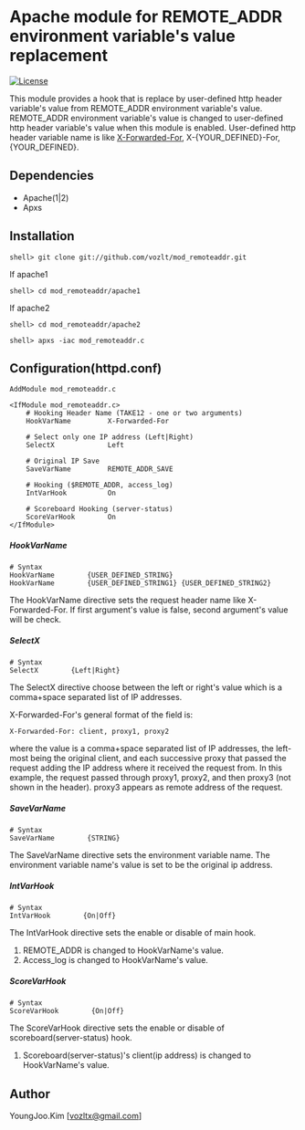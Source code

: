 Apache module for REMOTE_ADDR environment variable's value replacement
==========

[![License](http://img.shields.io/badge/license-Apache%202.0-green.svg)](http://www.apache.org/licenses/LICENSE-2.0)

This module provides a hook that is replace by user-defined http header variable's value from REMOTE_ADDR environment variable's value.
REMOTE_ADDR environment variable's value is changed to user-defined http header variable's value when this module is enabled.
User-defined http header variable name is like [X-Forwarded-For](http://en.wikipedia.org/wiki/X-Forwarded-For), X-{YOUR_DEFINED}-For, {YOUR_DEFINED}.

## Dependencies
* Apache(1|2)
* Apxs

## Installation

```
shell> git clone git://github.com/vozlt/mod_remoteaddr.git
```

If apache1
```
shell> cd mod_remoteaddr/apache1
```

If apache2
```
shell> cd mod_remoteaddr/apache2
```

```
shell> apxs -iac mod_remoteaddr.c
```

## Configuration(httpd.conf)

```ApacheConf
AddModule mod_remoteaddr.c

<IfModule mod_remoteaddr.c>
    # Hooking Header Name (TAKE12 - one or two arguments)
    HookVarName         X-Forwarded-For

    # Select only one IP address (Left|Right)
    SelectX             Left

    # Original IP Save
    SaveVarName         REMOTE_ADDR_SAVE

    # Hooking ($REMOTE_ADDR, access_log)
    IntVarHook          On

    # Scoreboard Hooking (server-status)
    ScoreVarHook        On
</IfModule>
```

##### HookVarName
````ApacheConf
# Syntax
HookVarName        {USER_DEFINED_STRING}
HookVarName        {USER_DEFINED_STRING1} {USER_DEFINED_STRING2}
````

The HookVarName directive sets the request header name like X-Forwarded-For.
If first argument's value is false, second argument's value will be check.

##### SelectX
````ApacheConf
# Syntax
SelectX        {Left|Right}
````

The SelectX directive choose between the left or right's value which is a comma+space separated list of IP addresses.

X-Forwarded-For's general format of the field is:
```
X-Forwarded-For: client, proxy1, proxy2
```
where the value is a comma+space separated list of IP addresses, the left-most being the original client,
and each successive proxy that passed the request adding the IP address where it received the request from.
In this example, the request passed through proxy1, proxy2, and then proxy3 (not shown in the header).
proxy3 appears as remote address of the request.


##### SaveVarName
````ApacheConf
# Syntax
SaveVarName        {STRING}
````

The SaveVarName directive sets the environment variable name.
The environment variable name's value is set to be the original ip address.


##### IntVarHook
````ApacheConf
# Syntax
IntVarHook        {On|Off}
````

The IntVarHook directive sets the enable or disable of main hook.

1. REMOTE_ADDR is changed to HookVarName's value.
2. Access_log is changed to HookVarName's value.


##### ScoreVarHook
````ApacheConf
# Syntax
ScoreVarHook        {On|Off}
````

The ScoreVarHook directive sets the enable or disable of scoreboard(server-status) hook.

1. Scoreboard(server-status)'s client(ip address) is changed to HookVarName's value.

## Author
YoungJoo.Kim [<vozltx@gmail.com>]
